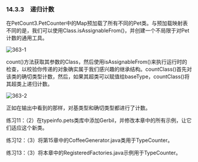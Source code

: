 ### 14.3.3　递归计数

在PetCount3.PetCounter中的Map预加载了所有不同的Pet类。与预加载映射表不同的是，我们可以使用Class.isAssignableFrom()，并创建一个不局限于对Pet计数的通用工具。

![363-1](../Images/image03143.jpeg)

count()方法获取其参数的Class，然后使用isAssignableFrom()来执行运行时的检查，以校验你传递的对象确实属于我们感兴趣的继承结构。countClass()首先对该类的确切类型计数，然后，如果其超类可以赋值给baseType，countClass()将其超类上递归计数。

![363-2](../Images/image03144.jpeg)

正如在输出中看到的那样，对基类型和确切类型都进行了计数。

练习11：（2）在typeinfo.pets类库中添加Gerbil，并修改本章中的所有示例，让它们适应这个新类。

练习12：（3）将第15章中的CoffeeGenerator.java类用于TypeCounter。

练习13：（3）将本章中的RegisteredFactories.java示例用于TypeCounter。